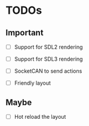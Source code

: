# TODOs

## Important
- [ ] Support for SDL2 rendering
- [ ] Support for SDL3 rendering

- [ ] SocketCAN to send actions

- [ ] Friendly layout

## Maybe
- [ ] Hot reload the layout
